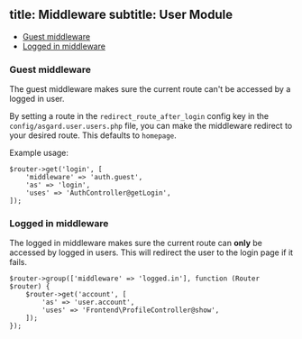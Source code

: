 title: Middleware
subtitle: User Module
-------

- [Guest middleware](#guest_middleware)
- [Logged in middleware](#logged_in_middleware)

### <a class="anchor" name="guest_middleware" href="#guest_middleware"></a> Guest middleware

The guest middleware makes sure the current route can't be accessed by a logged in user.

By setting a route in the `redirect_route_after_login` config key in the `config/asgard.user.users.php` file, you can make the middleware redirect to your desired route. This defaults to `homepage`.

Example usage: 

``` .language-php
$router->get('login', [
    'middleware' => 'auth.guest', 
    'as' => 'login', 
    'uses' => 'AuthController@getLogin',
]);
```

### <a class="anchor" name="logged_in_middleware" href="#logged_in_middleware"></a> Logged in middleware

The logged in middleware makes sure the current route can **only** be accessed by logged in users. This will redirect the user to the login page if it fails.

``` .language-php
$router->group(['middleware' => 'logged.in'], function (Router $router) {
    $router->get('account', [
        'as' => 'user.account',
        'uses' => 'Frontend\ProfileController@show',
    ]);
});
```